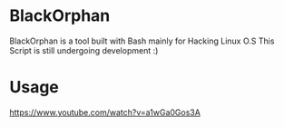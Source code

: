 # BlackOrphan
BlackOrphan is a tool built with Bash mainly for Hacking Linux O.S
This Script is still undergoing development :)

# Usage
https://www.youtube.com/watch?v=a1wGa0Gos3A
